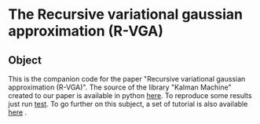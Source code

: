 # The Recursive variational gaussian approximation (R-VGA)

## Object

This is the companion code for the paper "Recursive variational gaussian approximation (R-VGA)". The source of the library "Kalman Machine" created to our paper is available in python [here][0]. To reproduce some results just run [test][1]. To go further on this subject, a set of tutorial is also available [here][2] . 

[0]: ./KalmanMachine
[1]: ./KTestGenerators.py
[2]: ./Tutorial/README.md
